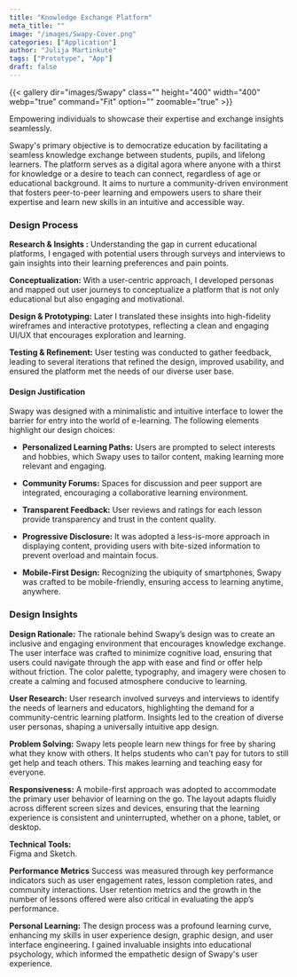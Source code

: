 ```yaml
---
title: "Knowledge Exchange Platform"
meta_title: ""
image: "/images/Swapy-Cover.png"
categories: ["Application"]
author: "Julija Martinkutė"
tags: ["Prototype", "App"]
draft: false
---
```

{{< gallery dir="images/Swapy" class="" height="400" width="400" webp="true" command="Fit" option="" zoomable="true" >}}

Empowering individuals to showcase their expertise and exchange insights seamlessly.

Swapy's primary objective is to democratize education by facilitating a seamless knowledge exchange between students, pupils, and lifelong learners. The platform serves as a digital agora where anyone with a thirst for knowledge or a desire to teach can connect, regardless of age or educational background. It aims to nurture a community-driven environment that fosters peer-to-peer learning and empowers users to share their expertise and learn new skills in an intuitive and accessible way.

### Design Process

**Research & Insights :** 
Understanding the gap in current educational platforms, I engaged with potential users through surveys and interviews to gain insights into their learning preferences and pain points.

**Conceptualization:** 
With a user-centric approach, I developed personas and mapped out user journeys to conceptualize a platform that is not only educational but also engaging and motivational.

**Design & Prototyping:** 
Later I translated these insights into high-fidelity wireframes and interactive prototypes, reflecting a clean and engaging UI/UX that encourages exploration and learning.

**Testing & Refinement:** 
User testing was conducted to gather feedback, leading to several iterations that refined the design, improved usability, and ensured the platform met the needs of our diverse user base.

#### Design Justification

Swapy was designed with a minimalistic and intuitive interface to lower the barrier for entry into the world of e-learning. The following elements highlight our design choices:

- **Personalized Learning Paths:** Users are prompted to select interests and hobbies, which Swapy uses to tailor content, making learning more relevant and engaging.

- **Community Forums:** Spaces for discussion and peer support are integrated, encouraging a collaborative learning environment.

- **Transparent Feedback:** User reviews and ratings for each lesson provide transparency and trust in the content quality.

- **Progressive Disclosure:** It was adopted a less-is-more approach in displaying content, providing users with bite-sized information to prevent overload and maintain focus.

- **Mobile-First Design:** Recognizing the ubiquity of smartphones, Swapy was crafted to be mobile-friendly, ensuring access to learning anytime, anywhere.
 







 ### Design Insights

**Design Rationale:** 
The rationale behind Swapy’s design was to create an inclusive and engaging environment that encourages knowledge exchange. The user interface was crafted to minimize cognitive load, ensuring that users could navigate through the app with ease and find or offer help without friction. The color palette, typography, and imagery were chosen to create a calming and focused atmosphere conducive to learning.
  

**User Research:** 
User research involved surveys and interviews to identify the needs of learners and educators, highlighting the demand for a community-centric learning platform. Insights led to the creation of diverse user personas, shaping a universally intuitive app design.
 
**Problem Solving:** 
Swapy lets people learn new things for free by sharing what they know with others. It helps students who can't pay for tutors to still get help and teach others. This makes learning and teaching easy for everyone.

 
**Responsiveness:** 
A mobile-first approach was adopted to accommodate the primary user behavior of learning on the go. The layout adapts fluidly across different screen sizes and devices, ensuring that the learning experience is consistent and uninterrupted, whether on a phone, tablet, or desktop.
 

**Technical Tools:**   
Figma and Sketch.
 
**Performance Metrics** 
Success was measured through key performance indicators such as user engagement rates, lesson completion rates, and community interactions. User retention metrics and the growth in the number of lessons offered were also critical in evaluating the app’s performance.
 

**Personal Learning:** 
 The design process was a profound learning curve, enhancing my skills in user experience design, graphic design, and user interface engineering. I gained invaluable insights into educational psychology, which informed the empathetic design of Swapy's user experience.

 